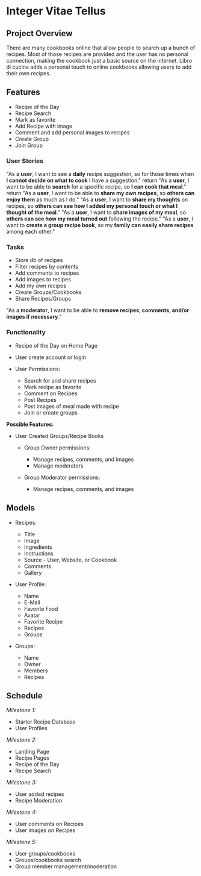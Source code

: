 # Integer Vitae Tellus

## Project Overview
There are many cookbooks online that allow people to search up a bunch of recipes. Most of those recipes are provided and the user
has no personal connection, making the cookbook just a basic source on the internet. Libro di cucina adds a personal touch to online
cookbooks allowing users to add their own recipes.

## Features
* Recipe of the Day
* Recipe Search
* Mark as favorite
* Add Recipe with image
* Comment and add personal images to recipes
* Create Group
* Join Group

### User Stories
"As a **user**, I want to see a **daily** recipe suggestion, so for those times when **I cannot decide on what to cook** I have a suggestion."  return
"As a **user**, I want to be able to **search** for a specific recipe, so **I can cook that meal**."  return
"As a **user**, I want to be able to **share my own recipes**, so **others can enjoy them** as much as I do."
"As a **user**, I want to **share my thoughts** on recipes, so **others can see how I added my personal touch or what I thought of the meal**."
"As a **user**, I want to **share images of my meal**, so **others can see how my meal turned out** following the recipe."
"As a **user**, I want to **create a group recipe book**, so my **family can easily share recipes** among each other."


### Tasks
* Store db of recipes
* Filter recipes by contents
* Add comments to recipes
* Add images to recipes
* Add my own recipes
* Create Groups/Cookbooks
* Share Recipes/Groups

"As a **moderator**, I want to be able to **remove recipes, comments, and/or images if necessary**."


### Functionality
* Recipe of the Day on Home Page
* User create account or login

* User Permissions:
    - Search for and share recipes
    - Mark recipe as favorite
    - Comment on Recipes
    - Post Recipes
    - Post images of meal made with recipe
    - Join or create groups

**Possible Features:**
* User Created Groups/Recipe Books
    - Group Owner permissions:
        - Manage recipes, comments, and images
        - Manage moderators

    - Group Moderator permissions:
        - Manage recipes, comments, and images


## Models

* Recipes:
    - Title
    - Image
    - Ingredients
    - Instructions
    - Source - User, Website, or Cookbook
    - Comments
    - Gallery

* User Profile:
    - Name
    - E-Mail
    - Favorite Food
    - Avatar
    - Favorite Recipe
    - Recipes
    - Groups

* Groups:
    - Name
    - Owner
    - Members
    - Recipes


## Schedule

*Milestone 1:*
* Starter Recipe Database
* User Profiles

*Milestone 2:*
* Landing Page
* Recipe Pages
* Recipe of the Day
* Recipe Search

*Milestone 3:*
* User added recipes
* Recipe Moderation

*Milestone 4:*
* User comments on Recipes
* User images on Recipes

*Milestone 5:*
* User groups/cookbooks
* Groups/cookbooks search
* Group member management/moderation
